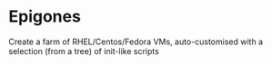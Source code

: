 # Epigones
Create a farm of RHEL/Centos/Fedora VMs, auto-customised with a selection (from a tree) of init-like scripts
